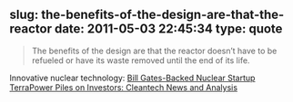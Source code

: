 slug: the-benefits-of-the-design-are-that-the-reactor
date: 2011-05-03 22:45:34
type: quote
---

> The benefits of the design are that the reactor doesn’t have to be refueled or have its waste removed until the end of its life.

Innovative nuclear technology: [Bill Gates-Backed Nuclear Startup TerraPower Piles on Investors: Cleantech News and Analysis](http://gigaom.com/cleantech/bill-gates-backed-nuclear-startup-terrapower-piles-on-investors/)
